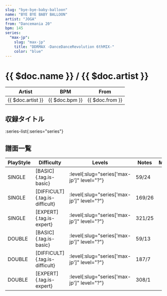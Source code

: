 ```yaml
---
slug: "bye-bye-baby-balloon"
name: "BYE BYE BABY BALLOON"
artist: "JOGA"
from: "Dancemania 20"
bpm: 145
series:
  "max-jp":
    slug: "max-jp"
    title: "DDRMAX -DanceDanceRevolution 6thMIX-"
    color: "blue"
---
```


# {{ $doc.name }} / {{ $doc.artist }}

|Artist|BPM|From|
|------|---|----|
|{{ $doc.artist }}|{{ $doc.bpm }}|{{ $doc.from }}|

## 収録タイトル

:series-list{:series="series"}

## 譜面一覧

|PlayStyle|Difficulty|Levels|Notes|Movie|
|---------|----------|------|-----|-----|
|SINGLE|[BASIC]{.tag.is-basic}|:level{:slug="series['max-jp']" level="?"}|59/24||
|SINGLE|[DIFFICULT]{.tag.is-difficult}|:level{:slug="series['max-jp']" level="?"}|169/26||
|SINGLE|[EXPERT]{.tag.is-expert}|:level{:slug="series['max-jp']" level="?"}|321/25||
|DOUBLE|[BASIC]{.tag.is-basic}|:level{:slug="series['max-jp']" level="?"}|59/13||
|DOUBLE|[DIFFICULT]{.tag.is-difficult}|:level{:slug="series['max-jp']" level="?"}|187/7||
|DOUBLE|[EXPERT]{.tag.is-expert}|:level{:slug="series['max-jp']" level="?"}|308/1||
